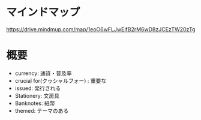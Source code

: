# マインドマップ
https://drive.mindmup.com/map/1eoO6wFLJwEifB2rM6wD8zJCEzTW20zTg

# 概要

- currency: 通貨・普及率
- crucial for(クゥシャルフォー) : 重要な
- issued: 発行される
- Stationery: 文房具
- Banknotes: 紙幣
- themed: テーマのある